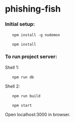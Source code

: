 # phishing-fish
### Initial setup:
&nbsp;&nbsp;&nbsp;&nbsp;&nbsp;&nbsp;`npm install -g nodemon`

&nbsp;&nbsp;&nbsp;&nbsp;&nbsp;&nbsp;`npm install`
### To run project server:
Shell 1:

&nbsp;&nbsp;&nbsp;&nbsp;&nbsp;&nbsp;`npm run db`

Shell 2:

&nbsp;&nbsp;&nbsp;&nbsp;&nbsp;&nbsp;`npm run build`

&nbsp;&nbsp;&nbsp;&nbsp;&nbsp;&nbsp;`npm start`

Open localhost:3000 in browser.